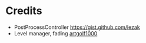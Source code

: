 # Credits

* PostProcessController https://gist.github.com/lezak
* Level manager, fading [artgolf1000](https://urho3d.prophpbb.com/topic2367.html)